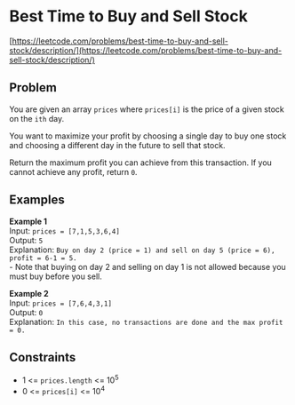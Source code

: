 # Best Time to Buy and Sell Stock

[https://leetcode.com/problems/best-time-to-buy-and-sell-stock/description/](https://leetcode.com/problems/best-time-to-buy-and-sell-stock/description/)

## Problem

You are given an array `prices` where `prices[i]` is the price of a given stock on the `ith` day.

You want to maximize your profit by choosing a single day to buy one stock and choosing a different day in the future to sell that stock.

Return the maximum profit you can achieve from this transaction. If you cannot achieve any profit, return `0`.

## Examples

**Example 1**  
Input: `prices = [7,1,5,3,6,4]`  
Output: `5`  
Explanation: `Buy on day 2 (price = 1) and sell on day 5 (price = 6), profit = 6-1 = 5.`  
\- Note that buying on day 2 and selling on day 1 is not allowed because you must buy before you sell.

**Example 2**  
Input: `prices = [7,6,4,3,1]`  
Output: `0`  
Explanation: `In this case, no transactions are done and the max profit = 0.`

## Constraints

- 1 <= `prices.length` <= 10<sup>5</sup>
- 0 <= `prices[i]` <= 10<sup>4</sup>

